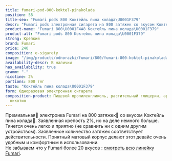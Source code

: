 ```yaml
---
title: fumari-pod-800-koktel-pinakolada
position: 58
title-seo: "Fumari pods 800 Коктейль пина колада\U0001F379"
descr: "Fumari pods электронная сигарета на 800 затяжек со вкусом Коктейль пина колада\U0001F379"
product-name: "Fumari 800\U0001F4A8 Коктейль пина колада\U0001F379"
product-alt: "Fumari pods 800 Коктейль пина колада\U0001F379"
strong: Крепкий
brand: Fumari
price: 240
composition: e-sigarety
image: "/img/products/odnorazki/fumari/800/fumari-800-koktel-pinakolada.png"
availability-descr: В наличии
has_availability: true
gramm: "-"
nicotine: 2%
portions: 800 тяг
taste: "Коктейль пина колада\U0001F379"
form: Одноразовая электронная сигарета
composition-product: Пищевой пропиленгликоль, растительный глицерин, ароматизатор,
  никотин
---
```


Премиальная🥇 электронка Fumari на 800 затяжек💨 со вкусом Коктейль пина колада🍹. Заявленная крепость 2%, но на деле немного больше. Тянется очень легко и приятно (не сравнить ни с одним другим устройством). Заявленное количество затяжек соответствует действительности. Приятный матовый корпус делают этот девайс очень удобным и комфортным в использовании.<br>
Не забываем что у Fumari более 20 вкусов : [смотреть всю линейку Fumari](/fumari).